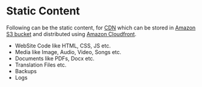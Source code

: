 
# Static Content

Following can be the static content, for [CDN](CDNs.md) which can be stored in [Amazon S3 bucket](../../2_AWSServices/7_StorageServices/3_ObjectStorageS3/Readme.md) and distributed using [Amazon Cloudfront](../../../2_AWSComponents/1_NetworkingAndContentDelivery/AmazonCloudFront.md).
- WebSite Code like HTML, CSS, JS etc.
- Media like Image, Audio, Video, Songs etc.
- Documents like PDFs, Docx etc.
- Translation Files etc.
- Backups
- Logs